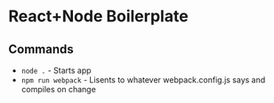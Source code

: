 # React+Node Boilerplate

## Commands

* `node .` - Starts app
* `npm run webpack` - Lisents to whatever webpack.config.js says and compiles on change
